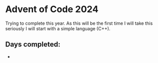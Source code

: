 # Advent of Code 2024

Trying to complete this year. As this will be the first time I will take this seriously I will start with a simple language (C++).

## Days completed:

- 
